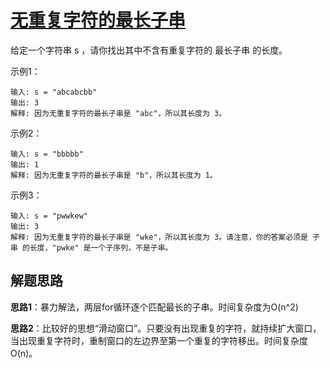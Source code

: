 # [无重复字符的最长子串](https://leetcode.cn/problems/longest-substring-without-repeating-characters/)

给定一个字符串 s ，请你找出其中不含有重复字符的 最长子串 的长度。

示例1：
```
输入: s = "abcabcbb"
输出: 3 
解释: 因为无重复字符的最长子串是 "abc"，所以其长度为 3。
```

示例2：
```
输入: s = "bbbbb"
输出: 1
解释: 因为无重复字符的最长子串是 "b"，所以其长度为 1。
```

示例3：
```
输入: s = "pwwkew"
输出: 3
解释: 因为无重复字符的最长子串是 "wke"，所以其长度为 3。请注意，你的答案必须是 子串 的长度，"pwke" 是一个子序列，不是子串。
```

## 解题思路
**思路1**：暴力解法，两层for循环逐个匹配最长的子串。时间复杂度为O(n^2)

**思路2**：比较好的思想“滑动窗口”。只要没有出现重复的字符，就持续扩大窗口，当出现重复字符时，重制窗口的左边界至第一个重复的字符移出。时间复杂度O(n)。